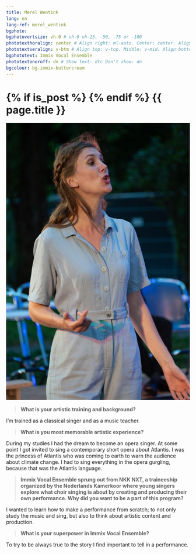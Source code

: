 ```yaml
---
title: Merel Wentink
lang: en
lang-ref: merel_wentink
bgphoto: 
bgphotovertsize: vh-0 # vh-0 vh-25, -50, -75 or -100
phototexthoralign: center # Align right: ml-auto. Center: center. Align left: mr-auto 
phototextveralign: v-btm # Align top: v-top. Middle: v-mid. Align bottom: b-btm 
bgphototext: Immix Vocal Ensemble
phototextonoroff: dn # Show text: dtc Don't show: dn
bgcolour: bg-immix-buttercream
---
```

<h1>
{% if is_post %}
{% endif %}
{{ page.title }}
</h1>

<img src="/images/bio_images/merel.jpg" alt="Sebastiaan Ammerlaan" class="fr w-25 ml-auto br-100">

> **What is your artistic training and background?**

I’m trained as a classical singer and as a music teacher.

> **What is you most memorable artistic experience?**

During my studies I had the dream to become an opera singer. At some point I got invited to sing a contemporary short opera about Atlantis. I was the princess of Atlantis who was coming to earth to warn the audience about climate change. I had to sing everything in the opera gurgling, because that was the Atlantis language.

> **Immix Vocal Ensemble sprung out from NKK NXT, a traineeship organized by the Nederlands Kamerkoor where young singers explore what choir singing is about by creating and producing their own performance. Why did you want to be a part of this program?**

I wanted to learn how to make a performance from scratch; to not only study the music and sing, but also to think about artistic content and production.

> **What is your superpower in Immix Vocal Ensemble?**

To try to be always true to the story I find important to tell in a performance.